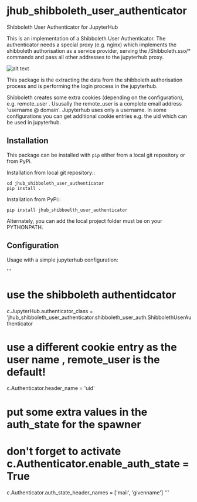 # jhub_shibboleth_user_authenticator
Shibboleth User Authenticator for JupyterHub


This is an implementation of a Shibboleth User Authenticator. The authenticator needs a 
special proxy (e.g. nginx) which implements the shibboleth authorisation as a service provider,
serving the /Shibboleth.sso/* commands and pass all other addresses to the jupyterhub proxy.

![alt text](https://github.com/ocordes/jhub_shibboleth_user_authenticator/raw/main/demo.png "Demo Login")

This package is the extracting the data from the shibboleth authorisation process and is 
performing the login process in the jupyterhub. 

Shibboleth creates some extra cookies (depending on the configuration), e.g. remote_user . 
Ususally the remote_user is a complete email address 'username @ domain'. Jupyterhub uses 
only a username. In some configurations you can get additional cookie entries e.g. the uid which can
be used in jupyterhub.


## Installation

This package can be installed with `pip` either from a local git repository or from PyPi.

Installation from local git repository::

    cd jhub_shibboleth_user_authenticator
    pip install .

Installation from PyPi::

    pip install jhub_shibboelth_user_authenticator

Alternately, you can add the local project folder must be on your PYTHONPATH.


## Configuration

Usage with a simple jupyterhub configuration:

'''
# use the shibboleth authentidcator
c.JupyterHub.authenticator_class = 'jhub_shibboleth_user_authenticator.shibboleth_user_auth.ShibbolethUserAuthenticator

# use a different cookie entry as the user name , remote_user is the default!
c.Authenticator.header_name = 'uid'

# put some extra values in the auth_state for the spawner
# don't forget to activate c.Authenticator.enable_auth_state = True
c.Authenticator.auth_state_header_names = ['mail', 'givenname']
'''
